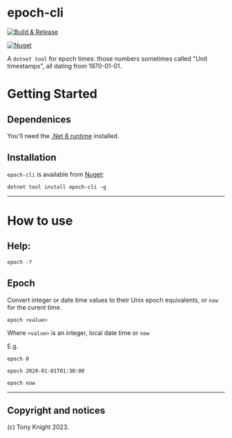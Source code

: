 # epoch-cli


[![Build & Release](https://github.com/tonycknight/epoch-cli/actions/workflows/build.yml/badge.svg)](https://github.com/tonycknight/epoch-cli/actions/workflows/build.yml)

[![Nuget](https://img.shields.io/nuget/v/epoch-cli)](https://www.nuget.org/packages/epoch-cli/)

A `dotnet tool` for epoch times: those numbers sometimes called "Unit timestamps", all dating from 1970-01-01.


# Getting Started

## Dependenices

You'll need the [.Net 8 runtime](https://dotnet.microsoft.com/en-us/download/dotnet/8.0) installed.

## Installation

``epoch-cli`` is available from [Nuget](https://www.nuget.org/packages/epoch-cli/):

```
dotnet tool install epoch-cli -g
```

---


# How to use

## Help:

```
epoch -?
```


## Epoch

Convert integer or date time values to their Unix epoch equivalents, or `now` for the curent time.

```
epoch <value>
```

Where `<value>` is an integer, local date time or `now`

E.g.

`epoch 0`

`epoch 2020-01-01T01:30:00`

`epoch now`


---



## Copyright and notices

(c) Tony Knight 2023.

